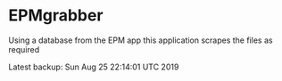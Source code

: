 # EPMgrabber
Using a database from the EPM app this application scrapes the files as required


Latest backup: Sun Aug 25 22:14:01 UTC 2019
